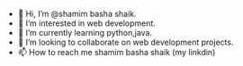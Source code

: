 - 👋 Hi, I’m @shamim basha shaik.
- 👀 I’m interested in web development.
- 🌱 I’m currently learning python,java.
- 💞️ I’m looking to collaborate on web development projects.
- 📫 How to reach me shamim basha shaik (my linkdin)
<!---
shammi-shaik/shammi-shaik is a ✨ special ✨ repository because its `README.md` (this file) appears on your GitHub profile.
You can click the Preview link to take a look at your changes.
--->
